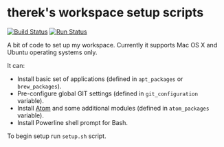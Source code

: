 # therek's workspace setup scripts

[![Build Status](https://travis-ci.org/therek/workspace.svg?branch=master)](https://travis-ci.org/therek/workspace)
[![Run Status](https://api.shippable.com/projects/59dfaa79f7ca690700e8e3c4/badge?branch=master)](https://app.shippable.com/github/therek/workspace)

A bit of code to set up my workspace. Currently it supports Mac OS X and
Ubuntu operating systems only.

It can:
* Install basic set of applications (defined in `apt_packages` or
  `brew_packages`).
* Pre-configure global GIT settings (defined in `git_configuration` variable).
* Install [Atom](https://atom.io/) and some additional modules (defined
  in `atom_packages` variable).
* Install Powerline shell prompt for Bash.

To begin setup run `setup.sh` script.
